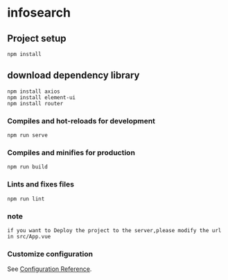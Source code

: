 # infosearch

## Project setup
```
npm install
```
## download dependency library
```
npm install axios
npm install element-ui
npm install router
```
### Compiles and hot-reloads for development
```
npm run serve
```

### Compiles and minifies for production
```
npm run build
```

### Lints and fixes files
```
npm run lint
```
### note
```
if you want to Deploy the project to the server,please modify the url in src/App.vue 
```
### Customize configuration
See [Configuration Reference](https://cli.vuejs.org/config/).
